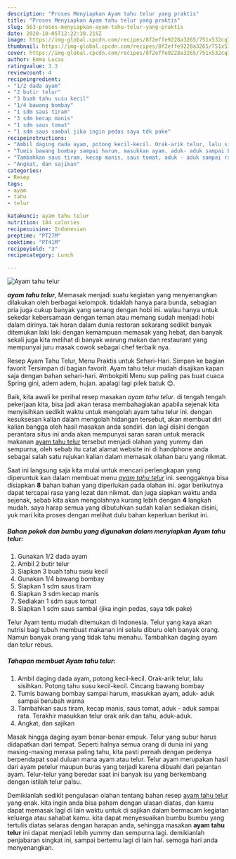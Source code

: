 ```yaml
---
description: "Proses Menyiapkan Ayam tahu telur yang praktis"
title: "Proses Menyiapkan Ayam tahu telur yang praktis"
slug: 563-proses-menyiapkan-ayam-tahu-telur-yang-praktis
date: 2020-10-05T12:22:38.215Z
image: https://img-global.cpcdn.com/recipes/8f2effe9228a3265/751x532cq70/ayam-tahu-telur-foto-resep-utama.jpg
thumbnail: https://img-global.cpcdn.com/recipes/8f2effe9228a3265/751x532cq70/ayam-tahu-telur-foto-resep-utama.jpg
cover: https://img-global.cpcdn.com/recipes/8f2effe9228a3265/751x532cq70/ayam-tahu-telur-foto-resep-utama.jpg
author: Emma Lucas
ratingvalue: 3.3
reviewcount: 4
recipeingredient:
- "1/2 dada ayam"
- "2 butir telur"
- "3 buah tahu susu kecil"
- "1/4 bawang bombay"
- "1 sdm saus tiram"
- "3 sdm kecap manis"
- "1 sdm saus tomat"
- "1 sdm saus sambal jika ingin pedas saya tdk pake"
recipeinstructions:
- "Ambil daging dada ayam, potong kecil-kecil. Orak-arik telur, lalu sisihkan. Potong tahu susu kecil-kecil. Cincang bawang bombay"
- "Tumis bawang bombay sampai harum, masukkan ayam, aduk- aduk sampai berubah warna"
- "Tambahkan saus tiram, kecap manis, saus tomat, aduk - aduk sampai rata. Terakhir masukkan telur orak arik dan tahu, aduk-aduk."
- "Angkat, dan sajikan"
categories:
- Resep
tags:
- ayam
- tahu
- telur

katakunci: ayam tahu telur 
nutrition: 184 calories
recipecuisine: Indonesian
preptime: "PT27M"
cooktime: "PT41M"
recipeyield: "3"
recipecategory: Lunch

---
```



![Ayam tahu telur](https://img-global.cpcdn.com/recipes/8f2effe9228a3265/751x532cq70/ayam-tahu-telur-foto-resep-utama.jpg)

<b><i>ayam tahu telur</i></b>, Memasak menjadi suatu kegiatan yang menyenangkan dilakukan oleh berbagai kelompok. tidaklah hanya para bunda, sebagian pria juga cukup banyak yang senang dengan hobi ini. walau hanya untuk sekedar kebersamaan dengan teman atau memang sudah menjadi hobi dalam dirinya. tak heran dalam dunia restoran sekarang sedikit banyak ditemukan laki laki dengan kemampuan memasak yang hebat, dan banyak sekali juga kita melihat di banyak warung makan dan restaurant yang mempunyai juru masak cowok sebagai chef terbaik nya.

Resep Ayam Tahu Telur, Menu Praktis untuk Sehari-Hari. Simpan ke bagian favorit Tersimpan di bagian favorit. Ayam tahu telur mudah disajikan kapan saja dengan bahan sehari-hari. #mbokpiti Menu sup paling pas buat cuaca Spring gini, adem adem, hujan. apalagi lagi pilek batuk 😊.

Baik, kita awali ke perihal resep masakan <i>ayam tahu telur</i>. di tengah tengah pekerjaan kita, bisa jadi akan terasa membahagiakan apabila sejenak kita menyisihkan sedikit waktu untuk mengolah ayam tahu telur ini. dengan kesuksesan kalian dalam mengolah hidangan tersebut, akan membuat diri kalian bangga oleh hasil masakan anda sendiri. dan lagi disini dengan perantara situs ini anda akan mempunyai saran saran untuk meracik makanan <u>ayam tahu telur</u> tersebut menjadi olahan yang yummy dan sempurna, oleh sebab itu catat alamat website ini di handphone anda sebagai salah satu rujukan kalian dalam memasak olahan baru yang nikmat.


Saat ini langsung saja kita mulai untuk mencari perlengkapan yang diperuntuk kan dalam membuat menu <u><i>ayam tahu telur</i></u> ini. seenggaknya bisa disiapkan <b>8</b> bahan bahan yang diperlukan pada olahan ini. agar berikutnya dapat tercapai rasa yang lezat dan nikmat. dan juga siapkan waktu anda sejenak, sebab kita akan mengolahnya kurang lebih dengan <b>4</b> langkah mudah. saya harap semua yang dibutuhkan sudah kalian sediakan disini, yuk mari kita proses dengan melihat dulu bahan keperluan berikut ini.

<!--inarticleads1-->

##### Bahan pokok dan bumbu yang digunakan dalam menyiapkan Ayam tahu telur:

1. Gunakan 1/2 dada ayam
1. Ambil 2 butir telur
1. Siapkan 3 buah tahu susu kecil
1. Gunakan 1/4 bawang bombay
1. Siapkan 1 sdm saus tiram
1. Siapkan 3 sdm kecap manis
1. Sediakan 1 sdm saus tomat
1. Siapkan 1 sdm saus sambal (jika ingin pedas, saya tdk pake)


Telur Ayam tentu mudah ditemukan di Indonesia. Telur yang kaya akan nutrisi bagi tubuh membuat makanan ini selalu diburu oleh banyak orang. Namun banyak orang yang tidak tahu menahu. Tambahkan daging ayam dan telur rebus. 

<!--inarticleads2-->

##### Tahapan membuat Ayam tahu telur:

1. Ambil daging dada ayam, potong kecil-kecil. Orak-arik telur, lalu sisihkan. Potong tahu susu kecil-kecil. Cincang bawang bombay
1. Tumis bawang bombay sampai harum, masukkan ayam, aduk- aduk sampai berubah warna
1. Tambahkan saus tiram, kecap manis, saus tomat, aduk - aduk sampai rata. Terakhir masukkan telur orak arik dan tahu, aduk-aduk.
1. Angkat, dan sajikan


Masak hingga daging ayam benar-benar empuk. Telur yang subur harus didapatkan dari tempat. Seperti halnya semua orang di dunia ini yang masing-masing merasa paling tahu, kita pasti pernah dengan pedenya berpendapat soal duluan mana ayam atau telur. Telur ayam merupakan hasil dari ayam petelur maupun buras yang terjadi karena dibuahi dari pejantan ayam. Telur-telur yang beredar saat ini banyak isu yang berkembang dengan istilah telur palsu. 

Demikianlah sedikit pengulasan olahan tentang bahan resep <u>ayam tahu telur</u> yang enak. kita ingin anda bisa paham dengan ulasan diatas, dan kamu dapat memasak lagi di lain waktu untuk di sajikan dalam bermacam kegiatan keluarga atau sahabat kamu. kita dapat menyesuaikan bumbu bumbu yang tertulis diatas selaras dengan harapan anda, sehingga masakan <b>ayam tahu telur</b> ini dapat menjadi lebih yummy dan sempurna lagi. demikianlah penjabaran singkat ini, sampai bertemu lagi di lain hal. semoga hari anda menyenangkan.
